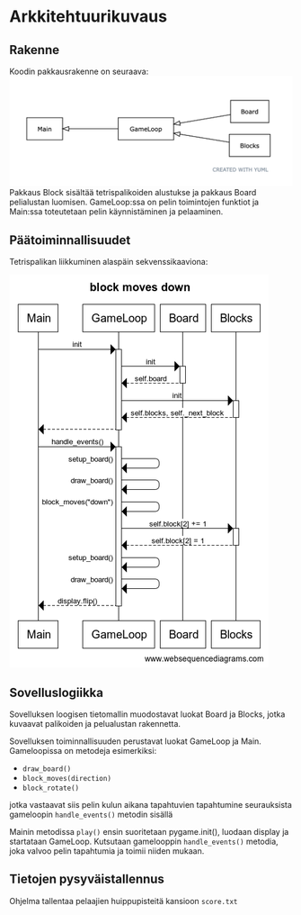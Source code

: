 # Arkkitehtuurikuvaus

## Rakenne

Koodin pakkausrakenne on seuraava:
![Pakkausrakenne](./kuvat/arkkitehtuuri-pakkaus.png)
Pakkaus Block sisältää tetrispalikoiden alustukse ja pakkaus Board pelialustan luomisen. GameLoop:ssa on pelin toimintojen funktiot ja Main:ssa toteutetaan pelin käynnistäminen ja pelaaminen.

## Päätoiminnallisuudet

Tetrispalikan liikkuminen alaspäin sekvenssikaaviona:

![Sekvenssikaavio](./kuvat/sekvenssi.png)

## Sovelluslogiikka

Sovelluksen loogisen tietomallin muodostavat luokat Board ja Blocks, jotka kuvaavat palikoiden ja pelualustan rakennetta.
 
Sovelluksen toiminnallisuuden perustavat luokat GameLoop ja Main.
Gameloopissa on metodeja esimerkiksi:
- `draw_board()`
- `block_moves(direction)`
- `block_rotate()`

jotka vastaavat siis pelin kulun aikana tapahtuvien tapahtumine seurauksista gameloopin `handle_events()` metodin sisällä

Mainin metodissa `play()` ensin suoritetaan pygame.init(), luodaan display ja startataan GameLoop. Kutsutaan gamelooppin `handle_events()` metodia, joka valvoo pelin tapahtumia ja toimii niiden mukaan.

## Tietojen pysyväistallennus

Ohjelma tallentaa pelaajien huippupisteitä kansioon `score.txt`
